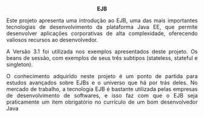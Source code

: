 <!-- #######  YAY, I AM THE SOURCE EDITOR! #########-->
<p style="text-align: center;"><strong>EJB</strong></p>
<p style="text-align: justify;">Este projeto apresenta uma introdu&ccedil;&atilde;o ao EJB, uma das mais importantes tecnologias de desenvolvimento da plataforma Java EE, que permite desenvolver aplica&ccedil;&otilde;es corporativas de alta complexidade, oferecendo valiosos recursos ao desenvolvedor.</p>
<p style="text-align: justify;">A Vers&atilde;o 3.1 foi utilizada nos exemplos apresentados deste projeto. Os beans de sess&atilde;o, com exemplos de seus tr&ecirc;s subtipos (stateless, stateful e singleton).&nbsp;</p>
<p style="text-align: justify;">O conhecimento adquirido neste projeto &eacute; um ponto de partida para estudos avan&ccedil;ados sobre EJBs e o universo que h&aacute; por tr&aacute;s deles. No mercado de trabalho, a tecnologia EJB &eacute; bastante utilizada pelas empresas de desenvolvimento de softwares, e isso faz com que o EJB seja praticamente um item obrigat&oacute;rio no curr&iacute;culo de um bom desenvolvedor Java</p>
